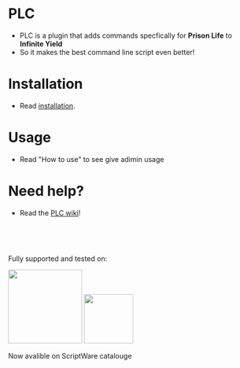 # PLC

- PLC is a plugin that adds commands specfically for **Prison Life** to **Infinite Yield**
- So it makes the best command line script even better!

# Installation

- Read [installation](https://github.com/McTurtles5/PLC/wiki/2.-Getting-PLC).

# Usage

- Read "How to use" to see give adimin usage

# Need help?

- Read the [PLC wiki](https://github.com/McTurtles5/PLC/wiki)!

⠀

⠀

Fully supported and tested on:

<img src="https://user-images.githubusercontent.com/66704899/192073115-ffbbc215-72c6-4a6d-bd64-add956b2f5e1.png" width="150"> <img src="https://user-images.githubusercontent.com/66704899/192108341-0e5968f6-0188-44bb-9dc9-1cdd7024751b.png" width="100">

Now avalible on ScriptWare catalouge
